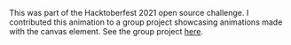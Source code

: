 This was part of the Hacktoberfest 2021 open source challenge. I contributed this animation to a group project showcasing animations made with the canvas element. See the group project [here](https://www.zero-to-mastery.github.io/canvaz/).
